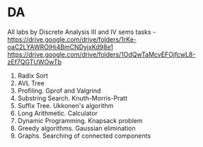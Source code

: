 # DA
All labs by Discrete Analysis
III and IV sems
tasks - https://drive.google.com/drive/folders/1rKe-oaC2LYAWROlHi4BmCNDyjxKd98e1
https://drive.google.com/drive/folders/1OdQwTaMcvEFOjfcwL8-zEf7QGTUWOwTb

1. Radix Sort
2. AVL Tree
3. Profiling. Gprof and Valgrind
4. Substring Search. Knuth-Morris-Pratt
5. Suffix Tree. Ukkonen's algorithm
6. Long Arithmetic. Calculator
7. Dynamic Programming. Knapsack problem
8. Greedy algorithms. Gaussian elimination
9. Graphs. Searching of connected components 